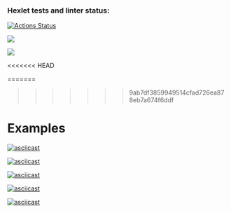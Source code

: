 ### Hexlet tests and linter status:
[![Actions Status](https://github.com/artem-taran/backend-project-lvl1/workflows/hexlet-check/badge.svg)](https://github.com/artem-taran/backend-project-lvl1/actions)

<a href="https://codeclimate.com/github/codeclimate/codeclimate/maintainability"><img src="https://api.codeclimate.com/v1/badges/a99a88d28ad37a79dbf6/maintainability" /></a>

<a href="https://github.com/artem-taran/backend-project-lvl1/actions/"><img src="https://github.com/artem-taran/backend-project-lvl1/workflows/Super-Linter/badge.svg" /></a>

<<<<<<< HEAD

=======
>>>>>>> 9ab7df3859949514cfad726ea878eb7a674f6ddf
<H1>Examples</H1>

[![asciicast](https://asciinema.org/a/Cu6S4s1cZG2Mh6TyRHV3LsD5i.svg)](https://asciinema.org/a/Cu6S4s1cZG2Mh6TyRHV3LsD5i)

[![asciicast](https://asciinema.org/a/byPfSanA3lh2nz3nym6vo5xeS.svg)](https://asciinema.org/a/byPfSanA3lh2nz3nym6vo5xeS)

[![asciicast](https://asciinema.org/a/mq0ckWvYzf9W2fUcNlFn7Cw2s.svg)](https://asciinema.org/a/mq0ckWvYzf9W2fUcNlFn7Cw2s)

[![asciicast](https://asciinema.org/a/AFvfUnx9FQNkth7exej50B53s.svg)](https://asciinema.org/a/AFvfUnx9FQNkth7exej50B53s)

[![asciicast](https://asciinema.org/a/dHYwkEyFtjj6r4yOXKU3pFnEI.svg)](https://asciinema.org/a/dHYwkEyFtjj6r4yOXKU3pFnEI)
